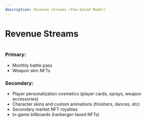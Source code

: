```yaml
---
description: Revenue streams (Fee-based Model)
---
```


# Revenue Streams

<figure><img src="../../.gitbook/assets/ezgif.com-gif-maker (1) (1).gif" alt=""><figcaption></figcaption></figure>

### Primary:&#x20;

* Monthly battle pass&#x20;
* Weapon skin NFTs

### Secondary:

* Player personalization cosmetics (player cards, sprays, weapon accessories)
* Character skins and custom animations (finishers, dances, etc)
* Secondary market NFT royalties&#x20;
* In-game billboards (harberger-taxed NFTs)&#x20;
